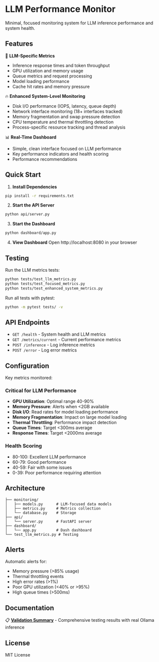 # LLM Performance Monitor

Minimal, focused monitoring system for LLM inference performance and system health.

## Features

🧠 **LLM-Specific Metrics**
- Inference response times and token throughput
- GPU utilization and memory usage
- Queue metrics and request processing
- Model loading performance
- Cache hit rates and memory pressure

🔥 **Enhanced System-Level Monitoring**
- Disk I/O performance (IOPS, latency, queue depth)
- Network interface monitoring (18+ interfaces tracked)
- Memory fragmentation and swap pressure detection
- CPU temperature and thermal throttling detection
- Process-specific resource tracking and thread analysis

📊 **Real-Time Dashboard**
- Simple, clean interface focused on LLM performance
- Key performance indicators and health scoring
- Performance recommendations

## Quick Start

1. **Install Dependencies**
```bash
pip install -r requirements.txt
```

2. **Start the API Server**
```bash
python api/server.py
```

3. **Start the Dashboard**
```bash
python dashboard/app.py
```

4. **View Dashboard**
Open http://localhost:8080 in your browser

## Testing

Run the LLM metrics tests:
```bash
python tests/test_llm_metrics.py
python tests/test_focused_metrics.py
python tests/test_enhanced_system_metrics.py
```

Run all tests with pytest:
```bash
python -m pytest tests/ -v
```

## API Endpoints

- `GET /health` - System health and LLM metrics
- `GET /metrics/current` - Current performance metrics
- `POST /inference` - Log inference metrics
- `POST /error` - Log error metrics

## Configuration

Key metrics monitored:

### Critical for LLM Performance
- **GPU Utilization**: Optimal range 40-90%
- **Memory Pressure**: Alerts when <2GB available
- **Disk I/O**: Read rates for model loading performance
- **Memory Fragmentation**: Impact on large model loading
- **Thermal Throttling**: Performance impact detection
- **Queue Times**: Target <300ms average
- **Response Times**: Target <2000ms average

### Health Scoring
- 80-100: Excellent LLM performance
- 60-79: Good performance
- 40-59: Fair with some issues
- 0-39: Poor performance requiring attention

## Architecture

```
├── monitoring/
│   ├── models.py      # LLM-focused data models
│   ├── metrics.py     # Metrics collection
│   └── database.py    # Storage
├── api/
│   └── server.py      # FastAPI server
├── dashboard/
│   └── app.py         # Dash dashboard
└── test_llm_metrics.py # Testing
```

## Alerts

Automatic alerts for:
- Memory pressure (>85% usage)
- Thermal throttling events
- High error rates (>1%)
- Poor GPU utilization (<40% or >95%)
- High queue times (>500ms)

## Documentation

📋 **[Validation Summary](docs/VALIDATION_SUMMARY.md)** - Comprehensive testing results with real Ollama inference

## License

MIT License
